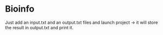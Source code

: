 # Bioinfo
Just add an input.txt and an output.txt files and launch project -> it will store the result in output.txt and print it.
